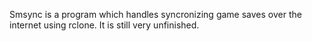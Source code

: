 Smsync is a program which handles syncronizing game saves over the internet using rclone. It is still very unfinished.
